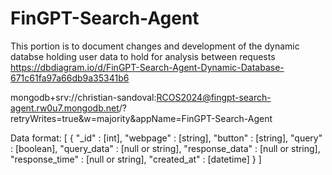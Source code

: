 # FinGPT-Search-Agent

This portion is to document changes and development of the dynamic databse holding user data to hold for analysis between requests
https://dbdiagram.io/d/FinGPT-Search-Agent-Dynamic-Database-671c61fa97a66db9a35341b6

mongodb+srv://christian-sandoval:RCOS2024@fingpt-search-agent.rw0u7.mongodb.net/?retryWrites=true&w=majority&appName=FinGPT-Search-Agent

Data format:
[
    {
        "_id" : [int],
        "webpage" : [string],
        "button" : [string],
        "query" : [boolean],
        "query_data" : [null or string],
        "response_data" : [null or string],
        "response_time" : [null or string],
        "created_at" : [datetime]
    }
]